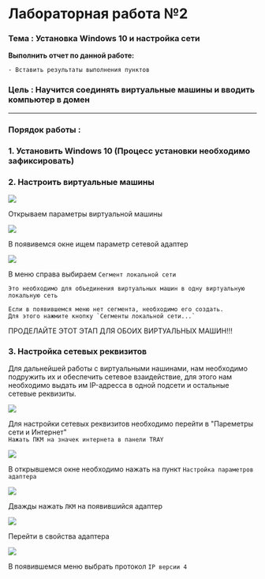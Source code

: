 # Лабораторная работа №2
### Тема : Установка Windows 10 и настройка сети
**Выполнить отчет по данной работе:**  
```
- Вставить результаты выполнения пунктов  
```

### Цель : Научится соединять виртуальные машины и вводить компьютер в домен
---
### Порядок работы :

### 1. Установить Windows 10 (Процесс установки необходимо зафиксировать)
### 2. Настроить виртуальные машины

<img src="src/img/lb2/1.png">

Открываем параметры виртуальной машины

<img src="src/img/lb2/2.png">

В появивемся окне ищем параметр сетевой адаптер 

<img src="src/img/lb2/3.png">

В меню справа выбираем `Сегмент локальной сети`

```
Это необходимо для объединения виртуальных машин в одну виртуальную локальную сеть

Если в появившемся меню нет сегмента, необходимо его создать.
Для этого нажмите кнопку `Сегменты локальной сети...`
```

ПРОДЕЛАЙТЕ ЭТОТ ЭТАП ДЛЯ ОБОИХ ВИРТУАЛЬНЫХ МАШИН!!!

### 3. Настройка сетевых реквизитов

Для дальнейшей работы с виртуальными нашинами, нам необходимо подружить их и обеспечить сетевое взаидействие, для этого нам необходимо выдать им IP-адресса в одной подсети и остальные сетевые реквизиты.

<img src="src/img/lb2/4.png">

Для настройки сетевых реквизитов необходимо перейти в "Пареметры сети и Интернет"  
`Нажать ПКМ на значек интернета в панели TRAY`

<img src="src/img/lb2/5.png">

В открывшемся окне необходимо нажать на пункт `Настройка параметров адаптера`

<img src="src/img/lb2/6.png">

Дважды нажать `ЛКМ` на появившийся адаптер

<img src="src/img/lb2/7.png">

Перейти в свойства адаптера

<img src="src/img/lb2/8.png">

В появившемся меню выбрать протокол `IP версии 4`